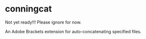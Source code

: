 conningcat
==========

Not yet ready!!! Please ignore for now.

An Adobe Brackets extension for auto-concatenating specified files.
